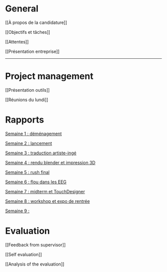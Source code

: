 # General
[[À propos de la candidature]]

[[Objectifs et tâches]]

[[Attentes]]

[[Présentation entreprise]]
___
# Project management
[[Présentation outils]]

[[Réunions du lundi]]

# Rapports
[Semaine 1 : déménagement](Semaine%201.md)

[Semaine 2 : lancement](Semaine%202.md)

[Semaine 3 : traduction artiste-ingé](Semaine%203.md)

[Semaine 4 : rendu blender et impression 3D](Semaine%204.md)

[Semaine 5 : rush final](Semaine%205.md)

[Semaine 6 : flou dans les EEG](Semaine%206.md)

[Semaine 7 : midterm et TouchDesigner](Semaine%207.md)

[Semaine 8 : workshop et expo de rentrée](Semaine%208.md)

[Semaine 9 : ](Semaine%209)

# Evaluation 
[[Feedback from supervisor]]

[[Self evaluation]]

[[Analysis of the evaluation]]
